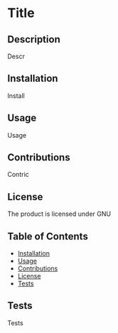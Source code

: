  
# Title

## Description
Descr

## Installation
Install

## Usage
Usage

## Contributions
Contric

## License
The product is licensed under GNU
## Table of Contents
* [Installation](#Installation)
* [Usage](#Usage)
* [Contributions](#Contributions)
* [License](#License)
* [Tests](#Tests)

## Tests
Tests